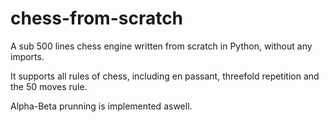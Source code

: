# chess-from-scratch
A sub 500 lines chess engine written from scratch in Python, without any imports.

It supports all rules of chess, including en passant, threefold repetition and the 50 moves rule.

Alpha-Beta prunning is implemented aswell.
